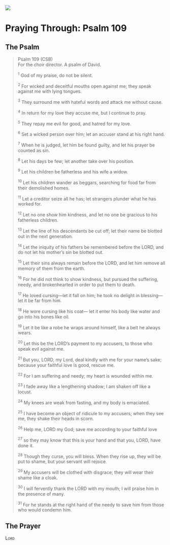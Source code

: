 <img class="intro-right" src="/images/art-paris-psalter.jpg">

# Praying Through: Psalm 109

## The Psalm

>Psalm 109 (CSB)  
><sup></sup> For the choir director. A psalm of David. 
>
><sup>1</sup> God of my praise, do not be silent. 
>
><sup>2</sup> For wicked and deceitful mouths open against me; they speak against me with lying tongues. 
>
><sup>3</sup> They surround me with hateful words and attack me without cause. 
>
><sup>4</sup> In return for my love they accuse me, but I continue to pray. 
>
><sup>5</sup> They repay me evil for good, and hatred for my love. 
>
><sup>6</sup> Set a wicked person over him; let an accuser stand at his right hand. 
>
><sup>7</sup> When he is judged, let him be found guilty, and let his prayer be counted as sin. 
>
><sup>8</sup> Let his days be few; let another take over his position. 
>
><sup>9</sup> Let his children be fatherless and his wife a widow. 
>
><sup>10</sup> Let his children wander as beggars, searching for food far from their demolished homes. 
>
><sup>11</sup> Let a creditor seize all he has; let strangers plunder what he has worked for. 
>
><sup>12</sup> Let no one show him kindness, and let no one be gracious to his fatherless children. 
>
><sup>13</sup> Let the line of his descendants be cut off; let their name be blotted out in the next generation. 
>
><sup>14</sup> Let the iniquity of his fathers be remembered before the LORD, and do not let his mother’s sin be blotted out. 
>
><sup>15</sup> Let their sins always remain before the LORD, and let him remove all memory of them from the earth. 
>
><sup>16</sup> For he did not think to show kindness, but pursued the suffering, needy, and brokenhearted in order to put them to death. 
>
><sup>17</sup> He loved cursing—let it fall on him; he took no delight in blessing—let it be far from him. 
>
><sup>18</sup> He wore cursing like his coat— let it enter his body like water and go into his bones like oil. 
>
><sup>19</sup> Let it be like a robe he wraps around himself, like a belt he always wears. 
>
><sup>20</sup> Let this be the LORD’s payment to my accusers, to those who speak evil against me. 
>
><sup>21</sup> But you, LORD, my Lord, deal kindly with me for your name’s sake; because your faithful love is good, rescue me. 
>
><sup>22</sup> For I am suffering and needy; my heart is wounded within me. 
>
><sup>23</sup> I fade away like a lengthening shadow; I am shaken off like a locust. 
>
><sup>24</sup> My knees are weak from fasting, and my body is emaciated. 
>
><sup>25</sup> I have become an object of ridicule to my accusers; when they see me, they shake their heads in scorn. 
>
><sup>26</sup> Help me, LORD my God; save me according to your faithful love 
>
><sup>27</sup> so they may know that this is your hand and that you, LORD, have done it. 
>
><sup>28</sup> Though they curse, you will bless. When they rise up, they will be put to shame, but your servant will rejoice. 
>
><sup>29</sup> My accusers will be clothed with disgrace; they will wear their shame like a cloak. 
>
><sup>30</sup> I will fervently thank the LORD with my mouth; I will praise him in the presence of many. 
>
><sup>31</sup> For he stands at the right hand of the needy to save him from those who would condemn him.

## The Prayer

<div style="font-variant: small-caps;">
Lord
</div>

